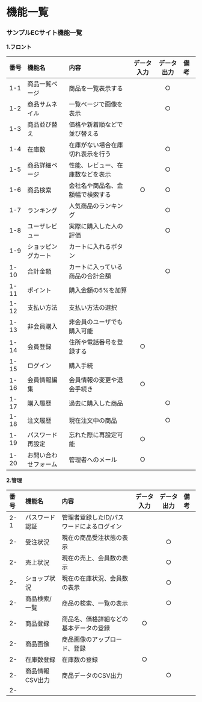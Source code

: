 # 機能一覧
### サンプルECサイト機能一覧
**1.フロント**

|番号|機能名|内容|データ入力|データ出力|備考|
|:---|:---|:---|:---:|:---:|:---|
|1-1|商品一覧ページ|商品を一覧表示する||○||
|1-2|商品サムネイル|一覧ページで画像を表示||○||
|1-3|商品並び替え|価格や新着順などで並び替える||||
|1-4|在庫数|在庫がない場合在庫切れ表示を行う||○||
|1-5|商品詳細ページ|性能、レビュー、在庫数などを表示||○||
|1-6|商品検索|会社名や商品名、金額幅で検索する|○|○||
|1-7|ランキング|人気商品のランキング||○||
|1-8|ユーザレビュー|実際に購入した人の評価||○||
|1-9|ショッピングカート|カートに入れるボタン||||
|1-10|合計金額|カートに入っている商品の合計金額||○||
|1-11|ポイント|購入金額の5%を加算||||
|1-12|支払い方法|支払い方法の選択||||
|1-13|非会員購入|非会員のユーザでも購入可能||||
|1-14|会員登録|住所や電話番号を登録する|○|||
|1-15|ログイン|購入手続||||
|1-16|会員情報編集|会員情報の変更や退会手続き|○|||
|1-17|購入履歴|過去に購入した商品||○||
|1-18|注文履歴|現在注文中の商品||○||
|1-19|パスワード再設定|忘れた際に再設定可能|○|||
|1-20|お問い合わせフォーム|管理者へのメール|○|||

**2.管理**

|番号|機能名|内容|データ入力|データ出力|備考|
|:---|:---|:---|:---:|:---:|:---|
|2-1|パスワード認証|管理者登録したID/パスワードによるログイン||||
|2-|受注状況|現在の商品受注状態の表示||○||
|2-|売上状況|現在の売上、会員数の表示||○||
|2-|ショップ状況|現在の在庫状況、会員数の表示||○||
|2-|商品検索/一覧|商品の検索、一覧の表示||○||
|2-|商品登録|商品名、価格詳細などの基本データの登録|○|||
|2-|商品画像|商品画像のアップロード、登録||||
|2-|在庫数登録|在庫数の登録|○|||
|2-|商品情報CSV出力|商品データのCSV出力||○||
|2-|
